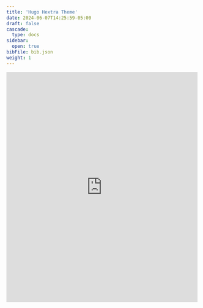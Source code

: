 ```yaml
---
title: 'Hugo Hextra Theme'
date: 2024-06-07T14:25:59-05:00
draft: false
cascade:
  type: docs
sidebar:
  open: true
bibFile: bib.json
weight: 1
---
```


<iframe src="https://imfing.github.io/hextra/docs/getting-started/" width="500" height="600" style="border:none;overflow:hidden" scrolling="no" frameborder="0" allowfullscreen="true" allow="autoplay; clipboard-write; encrypted-media; picture-in-picture; web-share" allowFullScreen="true"></iframe>
